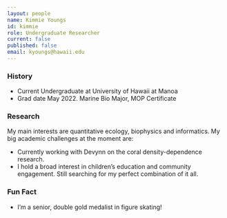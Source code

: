 ```yaml
---
layout: people
name: Kimmie Youngs
id: kimmie
role: Undergraduate Researcher
current: false
published: false
email: kyoungs@hawaii.edu
---
```


### History

- Current Undergraduate at University of Hawaii at Manoa
- Grad date May 2022. Marine Bio Major, MOP Certificate

### Research

My main interests are quantitative ecology, biophysics and informatics. My big academic challenges at the moment are:

- Currently working with Devynn on the coral density-dependence research.
- I hold a broad interest in children’s education and community engagement. Still searching for my perfect combination of it all.

### Fun Fact

- I’m a senior, double gold medalist in figure skating!
